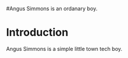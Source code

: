 #Angus Simmons is an ordanary boy.

# Introduction #
Angus Simmons is a simple little town tech boy.
